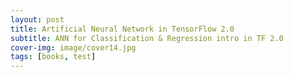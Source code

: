 ```yaml
---
layout: post
title: Artificial Neural Network in TensorFlow 2.0
subtitle: ANN for Classification & Regression intro in TF 2.0
cover-img: image/cover14.jpg
tags: [books, test]
---
```



